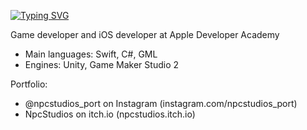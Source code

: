 [![Typing SVG](https://readme-typing-svg.herokuapp.com/?color=FFFFFF&size=35&center=true&vCenter=true&width=1000&lines=NpcStudios;Be+Welcome!+:%29)](https://git.io/typing-svg)

Game developer and iOS developer at Apple Developer Academy
  - Main languages: Swift, C#, GML
  - Engines: Unity, Game Maker Studio 2

Portfolio: 
  - @npcstudios_port on Instagram (instagram.com/npcstudios_port)
  - NpcStudios on itch.io (npcstudios.itch.io)


